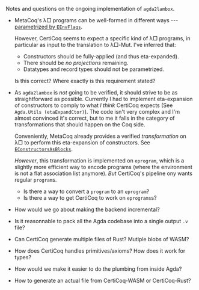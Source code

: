 Notes and questions on the ongoing implementation of `agda2lambox`.

- MetaCoq's λ□ programs can be well-formed in different ways 
  --- [parametrized by `EEnvFlags`][envflags].

  However, CertiCoq seems to expect a specific kind of λ□ programs, in
  particular as input to the translation to λ□-Mut. I've inferred that:

  - Constructors should be fully-applied (and thus eta-expanded).
  - There should be *no projections* remaining.
  - Datatypes and record types should not be parametrized.

  Is this correct? Where exactly is this requirement stated?

- As `agda2lambox` is *not* going to be verified, it should strive to be
  as straightforward as possible.
  Currently I had to implement eta-expansion of constructors to comply to what
  *I think* CertiCoq expects (See `Agda.Utils (etaExpandCtor)`).
  The code isn't very complex and I'm almost convinced it's correct,
  but to me it falls in the category of transformations that should happen
  on the Coq side.

  Conveniently, MetaCoq already provides a verified *transformation* on λ□ 
  to perform this eta-expansion of constructors.
  See [`EConstructorsAsBlocks`][ctorblocks].

  *However*, this transformation is implemented on `eprogram`,
  which is a slightly more efficient way to encode programs (where the
  environment is not a flat association list anymore).
  *But* CertiCoq's pipeline ony wants regular `program`s.

  - Is there a way to convert a `program` to an `eprogram`?
  - Is there a way to get CertiCoq to work on `eprograms`s?

- How would we go about making the backend incremental?

- Is it reasonnable to pack all the Agda codebase into a single output `.v`
    file?

- Can CertiCoq generate multiple files of Rust? Mutiple blobs of WASM?

- How does CertiCoq handles primitives/axioms? How does it work for types?

- How would we make it easier to do the plumbing from inside Agda?

- How to generate an actual file from CertiCoq-WASM or CertiCoq-Rust?

[ctorblocks]: https://github.com/MetaCoq/metacoq/blob/v1.3.1-8.19/erasure/theories/EConstructorsAsBlocks.v
[envflags]: https://github.com/MetaCoq/metacoq/blob/ea3ed3c4b0d05508ce744f17a56c880c5f47c816/erasure/theories/EWellformed.v#L55

